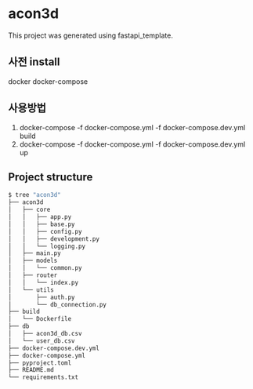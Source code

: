 # acon3d

This project was generated using fastapi_template.


## 사전 install
docker
docker-compose
## 사용방법

1. docker-compose -f docker-compose.yml -f docker-compose.dev.yml build
1. docker-compose -f docker-compose.yml -f docker-compose.dev.yml up

## Project structure

```bash
$ tree "acon3d"
├── acon3d
│   ├── core
│   │   ├── app.py
│   │   ├── base.py
│   │   ├── config.py
│   │   ├── development.py
│   │   └── logging.py
│   ├── main.py
│   ├── models
│   │   └── common.py
│   ├── router
│   │   └── index.py
│   └── utils
│       ├── auth.py
│       └── db_connection.py
├── build
│   └── Dockerfile
├── db
│   ├── acon3d_db.csv
│   └── user_db.csv
├── docker-compose.dev.yml
├── docker-compose.yml
├── pyproject.toml
├── README.md
└── requirements.txt
```
